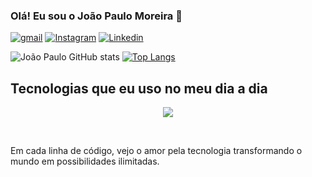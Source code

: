 ### Olá! Eu sou o João Paulo Moreira 👋

[![gmail](https://skillicons.dev/icons?i=gmail)](mailto:joaopaulojs.780@gmail.com)
[![Instagram](https://skillicons.dev/icons?i=instagram)](https://instagram.com/joaopaulojs.380)
[![Linkedin](https://skillicons.dev/icons?i=linkedin)](https://www.linkedin.com/in/joão-paulo-da-silva-moreira-40681429b)

![João Paulo GitHub stats](https://github-readme-stats.vercel.app/api?username=Joao-Paulo06&show_icons=true&theme=dark)
[![Top Langs](https://github-readme-stats.vercel.app/api/top-langs/?username=anuraghazra&layout=compact)](https://github.com/anuraghazra/github-readme-stats)
## Tecnologias que eu uso no meu dia a dia


<p align="center">
  <a href="https://skillicons.dev">
    <img src="https://skillicons.dev/icons?i=python,django,c,html,css,php,sqlite,git " />
  </a>
</p><div style="display: inline_block"><br>


Em cada linha de código, vejo o amor pela tecnologia transformando o mundo em possibilidades ilimitadas.